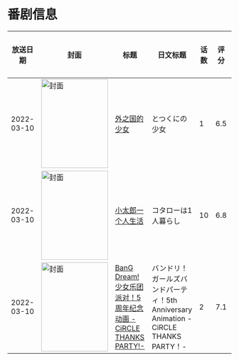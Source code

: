 # 番剧信息

|放送日期|封面|标题|日文标题|话数|评分|评分人数|
|---|---|---|---|---|---|---|
|2022-03-10|<img src="//lain.bgm.tv/pic/cover/c/76/48/329907_dSUQp.jpg" alt="封面" style="width:150px;height:200px;object-fit:cover;">|[外之国的少女](https://bangumi.tv/subject/329907)|とつくにの少女|1|6.5|285人评分|
|2022-03-10|<img src="//lain.bgm.tv/pic/cover/c/3b/9d/350362_06ojN.jpg" alt="封面" style="width:150px;height:200px;object-fit:cover;">|[小太郎一个人生活](https://bangumi.tv/subject/350362)|コタローは1人暮らし|10|6.8|317人评分|
|2022-03-10|<img src="//lain.bgm.tv/pic/cover/c/65/d5/373931_THJSj.jpg" alt="封面" style="width:150px;height:200px;object-fit:cover;">|[BanG Dream! 少女乐团派对！5周年纪念动画 -CiRCLE THANKS PARTY!-](https://bangumi.tv/subject/373931)|バンドリ！ガールズバンドパーティ！5th Anniversary Animation -CiRCLE THANKS PARTY！-|2|7.1|352人评分|
